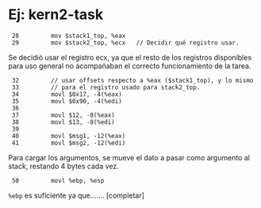 # Ej: kern2-task
``` 27         // Registros para apuntar a stack1 y stack2.                            
 28         mov $stack1_top, %eax                                                   
 29         mov $stack2_top, %ecx   // Decidir qué registro usar. 
```
Se decidió usar el registro ecx, ya que el resto de los registros disponibles 
para uso general no acompañaban el correcto funcionamiento de la tarea.
``` 31         // Cargar argumentos a ambos stacks en paralelo. Ayuda:                 
 32         // usar offsets respecto a %eax ($stack1_top), y lo mismo               
 33         // para el registro usado para stack2_top.                              
 34         movl $0x17, -4(%eax)                                                    
 35         movl $0x90, -4(%edi)                                                    
 36                                                                                 
 37         movl $12, -8(%eax)                                                      
 38         movl $13, -8(%edi)                                                      
 39                                                                                 
 40         movl $msg1, -12(%eax)                                                   
 41         movl $msg2, -12(%edi) 
```
Para cargar los argumentos, se mueve el dato a pasar como argumento al stack,
restando 4 bytes cada vez.

```  49         // Restaurar stack original. ¿Es %ebp suficiente?                       
 50         movl %ebp, %esp 
```
`%ebp` es suficiente ya que....... [completar]
